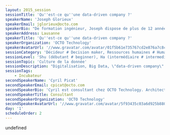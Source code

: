 ```yaml
---
layout: 2015_session
sessionTitle: 'Qu''est-ce qu''une data-driven company ?'
speakerName: 'Joseph Glorieux'
speakerEmail: jglorieux@octo.com
speakerBio: "De formation ingénieur, Joseph dispose de plus de 12 années d'expérience en Systèmes d'Information.\n\nDirecteur général d'OCTO Suisse, il accompagne ses clients dans le cadre de missions de conseil en management des Systèmes d'Information, en architecture, en technologie ou en organisation."
speakerAddress: Lausanne
speakerTitle: 'Qu''est-ce qu''une data-driven company ?'
speakerOrganization: 'OCTO Technology'
speakerAvatarUrl: '//www.gravatar.com/avatar/01f5b61e735767cd2e876a7c8c4ce186?size=200&default=mm'
sessionCategory: 'Décideur # Decision maker, Ressources humaines # Human resources, Architecte # Architect, Développeur # Developer, Designer, Data scientist'
sessionLevel: 'Shu (débutant # beginner), Ha (intermédiaire # intermediate)'
sessionTopic: 'Culture de la donnée'
sessionDescription: "Digitalisation, Big Data, \"data-driven company\" : trois buzz words omniprésents dans les stratégies informatiques aujourd'hui et qui semblent intimement liés. Alors, qu'est-ce qu'une data-driven company ? Est-ce une entreprise poussant à l'extrême l'utilisation de Big Data ? \n\nPas seulement... Une data-driven company est une entreprise qui cherche continuellement à améliorer l’ensemble des processus de l’entreprise par l’utilisation qualitative et quantitative de données, tout le temps et sur tout.\n\nCe sujet nous touche dans notre quotidien, que ce soit au niveau technologique, des processus, de l'organisation, et surtout de la culture, et a des conséquences qui transforment tous les métiers.\n\nCette session reviendra sur les éléments structurants qui distinguent une data-driven company et détaillera en quoi cette culture peut être un accélérateur de votre stratégie de transformation digitale."
sessionTags:
    - Incubateur
secondSpeakerName: 'Cyril Picat'
secondSpeakerEmail: cpicat@octo.com
secondSpeakerBio: 'Cyril est consultant chez OCTO Technology. Architecte "tout-terrain", il intervient aussi bien sur des missions d''audit, d''architecture d''applications que sur des missions de cadrage produit. Cyril est un fervent défenseur du Lean Startup, méthodologie "data-driven" pour la création d''une entreprise ou d''un produit.'
secondSpeakerTitle: Consultant
secondSpeakerOrganization: 'OCTO Technology'
secondSpeakerAvatarUrl: '//www.gravatar.com/avatar/5f93435c03a6d925b880a3503cf72c56?size=200&default=mm'
day: '1'
scheduleOrder: 2
---
```


undefined
